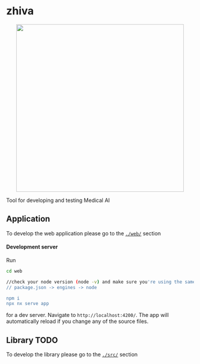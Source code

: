 # zhiva
<p style="text-align: center;"><img src="https://raw.githubusercontent.com/zhiva-ai/zhivaai_web/master/static/medvision.png" width="450"></p>

Tool for developing and testing Medical AI

## Application

To develop the web application please go to the [`./web/`](https://github.com/burnpiro/zhiva/tree/master/web) section

#### Development server

Run 

```bash
cd web

//check your node version (node -v) and make sure you're using the same version as defined in
// package.json -> engines -> node

npm i
npx nx serve app
```
for a dev server. Navigate to `http://localhost:4200/`. The app will automatically reload if you change any of the source files.

## Library TODO

To develop the library please go to the [`./src/`](https://github.com/burnpiro/zhiva/tree/master/src) section



